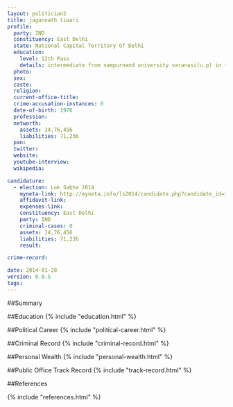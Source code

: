 ```yaml
---
layout: politician2
title: jagannath tiwari
profile: 
  party: IND
  constituency: East Delhi
  state: National Capital Territory Of Delhi
  education: 
    level: 12th Pass
    details: intermediate from sampurnand university varanasi(u.p) in the year 1994 from sampurnand sanskrit  pathshala hariya khoriya distt.basti (u.p)
  photo: 
  sex: 
  caste: 
  religion: 
  current-office-title: 
  crime-accusation-instances: 0
  date-of-birth: 1976
  profession: 
  networth: 
    assets: 14,76,456
    liabilities: 71,236
  pan: 
  twitter: 
  website: 
  youtube-interview: 
  wikipedia: 

candidature: 
  - election: Lok Sabha 2014
    myneta-link: http://myneta.info/ls2014/candidate.php?candidate_id=1359
    affidavit-link: 
    expenses-link: 
    constituency: East Delhi 
    party: IND
    criminal-cases: 0
    assets: 14,76,456
    liabilities: 71,236
    result:  

crime-record: 

date: 2014-01-28
version: 0.0.5
tags: 
---
```

##Summary


##Education
{% include "education.html" %}


##Political Career
{% include "political-career.html" %}


##Criminal Record
{% include "criminal-record.html" %}


##Personal Wealth
{% include "personal-wealth.html" %}


##Public Office Track Record
{% include "track-record.html" %}


##References


{% include "references.html" %}